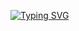 [![Typing SVG](https://readme-typing-svg.demolab.com?font=Fira+Code&pause=1000&color=F7DE00&background=FFF67F00&width=435&lines=CS+Student+%40+Wayne+State+University)](https://git.io/typing-svg)
